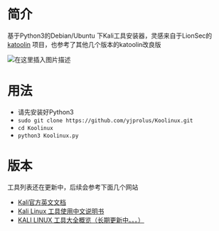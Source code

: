 # 简介
基于Python3的Debian/Ubuntu 下Kali工具安装器，灵感来自于LionSec的 [katoolin](https://github.com/LionSec/katoolin) 项目，也参考了其他几个版本的katoolin改良版

![在这里插入图片描述](https://img-blog.csdnimg.cn/5bc44923192f49fcb39386e729fb5f40.png?x-oss-process=image/watermark,type_d3F5LXplbmhlaQ,shadow_50,text_Q1NETiBAeWpwcm9sdXM=,size_20,color_FFFFFF,t_70,g_se,x_16)

# 用法
- 请先安装好Python3
- `sudo git clone https://github.com/yjprolus/Koolinux.git`
- `cd Koolinux`
- `python3 Koolinux.py`

# 版本
工具列表还在更新中，后续会参考下面几个网站
- [Kali官方英文文档](https://www.kali.org/tools/)
- [Kali Linux 工具使用中文说明书](https://zing.gitbooks.io/kali-lunix/content/)
- [KALI LINUX 工具大全概览（长期更新中。。。）](https://www.cnblogs.com/GKLBB/p/14317288.html)
